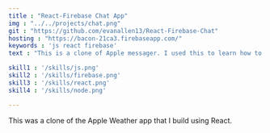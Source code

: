 ```yaml
---
title : "React-Firebase Chat App"
img : "../../projects/chat.png"
git : "https://github.com/evanallen13/React-Firebase-Chat"
hosting : "https://bacon-21ca3.firebaseapp.com/"
keywords : 'js react firebase'
text : "This is a clone of Apple messager. I used this to learn how to minipluate the state of compnent using Firebase. Also it uses Firebase Auth."

skill1 : '/skills/js.png'
skill2 : '/skills/firebase.png'
skill3 : '/skills/react.png'
skill4 : '/skills/node.png'

---
```


This was a clone of the Apple Weather app that I build using React.